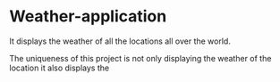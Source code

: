 # Weather-application


It displays the weather of all the locations all over the world.
  
The uniqueness of this project is not only displaying the weather of the location it also displays the 
 
 
